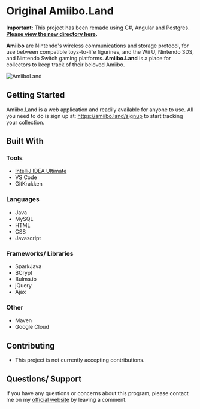 # Original Amiibo.Land

**Important:** This project has been remade using C#, Angular and Postgres. **[Please view the new directory here](https://github.com/iamtravisw/amiiboland).**

**Amiibo** are Nintendo's wireless communications and storage protocol, for use between compatible toys-to-life figurines, and the Wii U, Nintendo 3DS, and Nintendo Switch gaming platforms. **Amiibo.Land** is a place for collectors to keep track of their beloved Amiibo.

![AmiiboLand](https://2.bp.blogspot.com/-jXQIQb78UjU/W6-S-Mt7jlI/AAAAAAAAIcA/oYChRl5BO7wRm6I39mLM370SXbQTeNFOwCLcBGAs/s1600/Screenshot%2B2018-09-29%2Bat%2B8.57.20%2BAM.png)

## Getting Started
Amiibo.Land is a web application and readily available for anyone to use. All you need to do is sign up at: https://amiibo.land/signup to start tracking your collection. 

## Built With
### Tools  
- [IntelliJ IDEA Ultimate](https://www.jetbrains.com/idea/download/)  
- VS Code  
- GitKrakken

### Languages
- Java
- MySQL
- HTML
- CSS
- Javascript

### Frameworks/ Libraries
- SparkJava
- BCrypt
- Bulma.io
- jQuery
- Ajax

### Other 
- Maven
- Google Cloud

## Contributing
- This project is not currently accepting contributions.

## Questions/ Support
If you have any questions or concerns about this program, please contact me on my [official website](https://www.iamtravisw.com/p/amiiboland.html) by leaving a comment.
